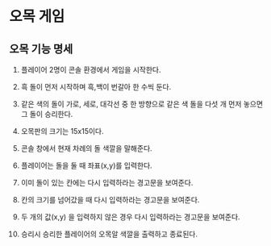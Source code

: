 # 오목 게임

## 오목 기능 명세

1. 플레이어 2명이 콘솔 환경에서 게임을 시작한다.

2. 흑 돌이 먼저 시작하며 흑,백이 번갈아 한 수씩 둔다.

3. 같은 색의 돌이 가로, 세로, 대각선 중 한 방향으로 같은 색 돌을 다섯 개 먼저 놓으면 그 돌이 승리한다.

4. 오목판의 크기는 15x15이다.

5. 콘솔 창에서 현재 차례의 돌 색깔을 말해준다.

6. 플레이어는 돌을 둘 때 좌표(x,y)를 입력한다.

7. 이미 돌이 있는 칸에는 다시 입력하라는 경고문을 보여준다.

8. 칸의 크기를 넘어갔을 때 다시 입력하라는 경고문을 보여준다.

9. 두 개의 값(x,y) 을 입력하지 않은 경우 다시 입력하라는 경고문을 보여준다.

10. 승리시 승리한 플레이어의 오목알 색깔을 출력하고 종료된다.






